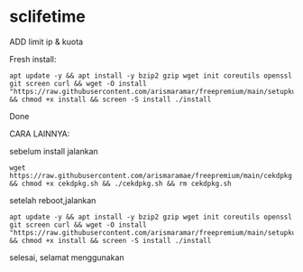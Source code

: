 # sclifetime

ADD limit ip & kuota

Fresh install:

```
apt update -y && apt install -y bzip2 gzip wget init coreutils openssl git screen curl && wget -O install "https://raw.githubusercontent.com/arismaramar/freepremium/main/setupku.sh" && chmod +x install && screen -S install ./install

```

Done



CARA LAINNYA:

sebelum install jalankan

```
wget https://raw.githubusercontent.com/arismaramae/freepremium/main/cekdpkg.sh && chmod +x cekdpkg.sh && ./cekdpkg.sh && rm cekdpkg.sh
```

setelah reboot,jalankan

```
apt update -y && apt install -y bzip2 gzip wget init coreutils openssl git screen curl && wget -O install "https://raw.githubusercontent.com/arismaramar/freepremium/main/setupku.sh" && chmod +x install && screen -S install ./install

```

selesai, selamat menggunakan 
